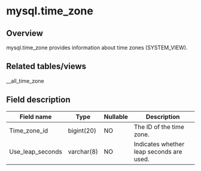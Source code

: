 mysql.time_zone 
====================================



Overview 
-----------------

mysql.time_zone provides information about time zones (SYSTEM_VIEW). 

Related tables/views 
-----------------------------

__all_time_zone

Field description 
--------------------------



|  **Field name**  |  **Type**  | **Nullable** |             **Description**              |
|------------------|------------|--------------|------------------------------------------|
| Time_zone_id     | bigint(20) | NO           | The ID of the time zone.                 |
| Use_leap_seconds | varchar(8) | NO           | Indicates whether leap seconds are used. |



